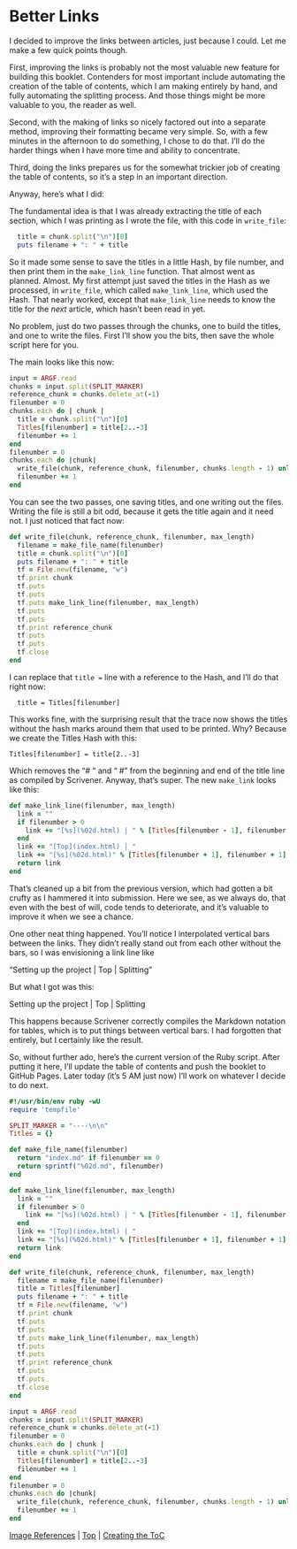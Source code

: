 # Better Links #

I decided to improve the links between articles, just because I could. Let me make a few quick points though.

First, improving the links is probably not the most valuable new feature for building this booklet. Contenders for most important include automating the creation of the table of contents, which I am making entirely by hand, and fully automating the splitting process. And those things might be more valuable to you, the reader as well.

Second, with the making of links so nicely factored out into a separate method, improving their formatting became very simple. So, with a few minutes in the afternoon to do something, I chose to do that. I’ll do the harder things when I have more time and ability to concentrate.

Third, doing the links prepares us for the somewhat trickier job of creating the table of contents, so it’s a step in an important direction.

Anyway, here’s what I did:

The fundamental idea is that I was already extracting the title of each section, which I was printing as I wrote the file, with this code in `write_file`:

```ruby
  title = chunk.split("\n")[0]
  puts filename + ": " + title
```

So it made some sense to save the titles in a little Hash, by file number, and then print them in the `make_link_line` function. That almost went as planned. Almost. My first attempt just saved the titles in the Hash as we processed, in `write_file`, which called `make_link_line`, which used the Hash. That nearly worked, except that `make_link_line` needs to know the title for the *next* article, which hasn’t been read in yet.

No problem,  just do two passes through the chunks, one to build the titles, and one to write the files. First I’ll show you the bits, then save the whole script here for you.

The main looks like this now:

```ruby
input = ARGF.read
chunks = input.split(SPLIT_MARKER)
reference_chunk = chunks.delete_at(-1)
filenumber = 0
chunks.each do | chunk |
  title = chunk.split("\n")[0]
  Titles[filenumber] = title[2..-3]
  filenumber += 1
end
filenumber = 0
chunks.each do |chunk|
  write_file(chunk, reference_chunk, filenumber, chunks.length - 1) unless chunk.length < 1
  filenumber += 1
end
```

You can see the two passes, one saving titles, and one writing out the files. Writing the file is still a bit odd, because it gets the title again and it need not. I just noticed that fact now:

```ruby
def write_file(chunk, reference_chunk, filenumber, max_length)
  filename = make_file_name(filenumber)
  title = chunk.split("\n")[0]
  puts filename + ": " + title
  tf = File.new(filename, "w")
  tf.print chunk
  tf.puts
  tf.puts
  tf.puts make_link_line(filenumber, max_length)
  tf.puts
  tf.puts
  tf.print reference_chunk
  tf.puts
  tf.puts
  tf.close
end
```

I can replace that `title =` line with a reference to the Hash, and I’ll do that right now: 

`  title = Titles[filenumber]`

This works fine, with the surprising result that the trace now shows the titles without the hash marks around them that used to be printed. Why? Because we create the Titles Hash with this:

`Titles[filenumber] = title[2..-3]`

Which removes the “# “ and “ #” from the beginning and end of the title line as compiled by Scrivener. Anyway, that’s super. The new `make_link` looks like this:

```ruby
def make_link_line(filenumber, max_length)
  link = ""
  if filenumber > 0
    link += "[%s](%02d.html) | " % [Titles[filenumber - 1], filenumber - 1]
  end
  link += "[Top](index.html) | "
  link += "[%s](%02d.html)" % [Titles[filenumber + 1], filenumber + 1] unless filenumber >= max_length
  return link
end
```

That’s cleaned up a bit from the previous version, which had gotten a bit crufty as I hammered it into submission. Here we see, as we always do, that even with the best of will, code tends to deteriorate, and it’s valuable to improve it when we see a chance. 

One other neat thing happened. You’ll notice I interpolated vertical bars between the links. They didn’t really stand out from each other without the bars, so I was envisioning a link line like

“Setting up the project \| Top \| Splitting”

But what I got was this:

Setting up the project | Top | Splitting

This happens because Scrivener correctly compiles the Markdown notation for tables, which is to put things between vertical bars. I had forgotten that entirely, but I certainly like the result.

So, without further ado, here’s the current version of the Ruby script. After putting it here, I’ll update the table of contents and push the booklet to GitHub Pages. Later today (it’s 5 AM just now) I’ll work on whatever I decide to do next.

```ruby
#!/usr/bin/env ruby -wU
require 'tempfile'

SPLIT_MARKER = "----\n\n"
Titles = {}

def make_file_name(filenumber)
  return "index.md" if filenumber == 0
  return sprintf("%02d.md", filenumber)
end

def make_link_line(filenumber, max_length)
  link = ""
  if filenumber > 0
    link += "[%s](%02d.html) | " % [Titles[filenumber - 1], filenumber - 1]
  end
  link += "[Top](index.html) | "
  link += "[%s](%02d.html)" % [Titles[filenumber + 1], filenumber + 1] unless filenumber >= max_length
  return link
end

def write_file(chunk, reference_chunk, filenumber, max_length)
  filename = make_file_name(filenumber)
  title = Titles[filenumber]
  puts filename + ": " + title
  tf = File.new(filename, "w")
  tf.print chunk
  tf.puts
  tf.puts
  tf.puts make_link_line(filenumber, max_length)
  tf.puts
  tf.puts
  tf.print reference_chunk
  tf.puts
  tf.puts
  tf.close
end

input = ARGF.read
chunks = input.split(SPLIT_MARKER)
reference_chunk = chunks.delete_at(-1)
filenumber = 0
chunks.each do | chunk |
  title = chunk.split("\n")[0]
  Titles[filenumber] = title[2..-3]
  filenumber += 1
end
filenumber = 0
chunks.each do |chunk|
  write_file(chunk, reference_chunk, filenumber, chunks.length - 1) unless chunk.length < 1
  filenumber += 1
end
```



[Image References](16.html) | [Top](index.html) | [Creating the ToC](18.html)




[ScreenShot2018-06-17at54341AM]: ScreenShot2018-06-17at54341AM.png

[ScreenShot2018-06-15at34845AM]: ScreenShot2018-06-15at34845AM.png

[ScreenShot2018-06-15at35655AM]: ScreenShot2018-06-15at35655AM.png

[ScreenShot2018-06-15at35933AM]: ScreenShot2018-06-15at35933AM.png

[ScreenShot2018-06-15at41513AM]: ScreenShot2018-06-15at41513AM.png

[ScreenShot2018-06-15at43151AM]: ScreenShot2018-06-15at43151AM.png

[ScreenShot2018-06-15at43300AM]: ScreenShot2018-06-15at43300AM.png

[ScreenShot2018-06-15at43419AM]: ScreenShot2018-06-15at43419AM.png

[ScreenShot2018-06-15at43550AM]: ScreenShot2018-06-15at43550AM.png

[ScreenShot2018-06-15at45351AM]: ScreenShot2018-06-15at45351AM.png

[ScreenShot2018-06-15at45543AM]: ScreenShot2018-06-15at45543AM.png

[ScreenShot2018-06-15at50722AM]: ScreenShot2018-06-15at50722AM.png

[ScreenShot2018-06-15at51250AM]: ScreenShot2018-06-15at51250AM.png

[ScreenShot2018-06-15at51454AM]: ScreenShot2018-06-15at51454AM.png

[ScreenShot2018-06-15at92421AM]: ScreenShot2018-06-15at92421AM.png

[ScreenShot2018-06-15at95953AM]: ScreenShot2018-06-15at95953AM.png

[ScreenShot2018-06-16at74710AM]: ScreenShot2018-06-16at74710AM.png

[ScreenShot2018-06-17at64119AM]: ScreenShot2018-06-17at64119AM.png

[ScreenShot2018-06-17at70530AM]: ScreenShot2018-06-17at70530AM.png

[ScreenShot2018-06-17at81328PM]: ScreenShot2018-06-17at81328PM.png

[ScreenShot2018-06-18at94526AM]: ScreenShot2018-06-18at94526AM.png

[ScreenShot2018-06-19at80328PM]: ScreenShot2018-06-19at80328PM.png

[ScreenShot2018-06-22at101952AM]: ScreenShot2018-06-22at101952AM.png

[ScreenShot2018-06-22at102316AM]: ScreenShot2018-06-22at102316AM.png

[ScreenShot2018-06-22at103031AM]: ScreenShot2018-06-22at103031AM.png

[ScreenShot2018-06-22at103054AM]: ScreenShot2018-06-22at103054AM.png

[ScreenShot2018-06-22at103500AM]: ScreenShot2018-06-22at103500AM.png

[ScreenShot2018-06-22at104957AM]: ScreenShot2018-06-22at104957AM.png

[ScreenShot2018-06-22at110544AM]: ScreenShot2018-06-22at110544AM.png

[ScreenShot2018-06-23at52634AM]: ScreenShot2018-06-23at52634AM.png

[ScreenShot2018-06-17at60628AM]: ScreenShot2018-06-17at60628AM.png

